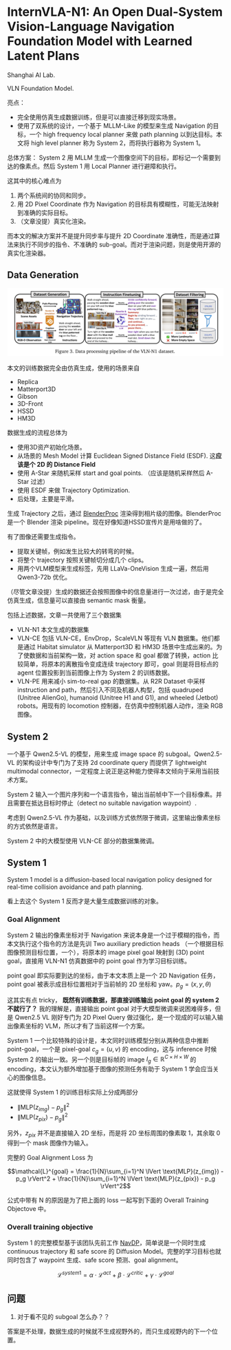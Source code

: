 # InternVLA-N1: An Open Dual-System Vision-Language Navigation Foundation Model with Learned Latent Plans

Shanghai AI Lab.

VLN Foundation Model. 

亮点：

- 完全使用仿真生成数据训练，但是可以直接迁移到现实场景。
- 使用了双系统的设计，一个基于 MLLM-Like 的模型来生成 Navigation 的目标，一个 high frequency local planner 来做 path planning 以到达目标。本文将 high level planner 称为 System 2，而将执行器称为 System 1。

总体方案： System 2 用 MLLM 生成一个图像空间下的目标，即标记一个需要到达的像素点。然后 System 1 用 Local Planner 进行避障和执行。

这其中的核心难点为

1. 两个系统间的协同和同步。
2. 用 2D Pixel Coordinate 作为 Navigation 的目标具有模糊性，可能无法映射到准确的实际目标。
3. （文章没提）真实化渲染。

而本文的解决方案并不是提升同步率与提升 2D Coordinate 准确性，而是通过算法来执行不同步的指令、不准确的 sub-goal。而对于渲染问题，则是使用开源的真实化渲染器。

## Data Generation

![InternVLA](../imgs/InternVLA.png)

本文的训练数据完全由仿真生成，使用的场景来自

- Replica
- Matterport3D
- Gibson
- 3D-Front
- HSSD
- HM3D

数据生成的流程总体为

- 使用3D资产初始化场景。
- 从场景的 Mesh Model 计算 Euclidean Signed Distance Field (ESDF). 这**应该是个 2D 的 Distance Field**
- 使用 A-Star 来随机采样 start and goal points. （应该是随机采样然后 A-Star 过滤）
- 使用 ESDF 来做 Trajectory Optimization.
- 后处理，主要是平滑。

生成 Trajectory 之后，通过 [BlenderProc](https://github.com/DLR-RM/BlenderProc) 渲染得到相片级的图像。BlenderProc 是一个 Blender 渲染 pipeline。现在好像知道HSSD宣传片是用啥做的了。

有了图像还需要生成指令。

- 提取关键帧，例如发生比较大的转弯的时候。
- 将整个 trajectory 按照关键帧切分成几个 clips。
- 用两个VLM模型来生成标签，先用 LLaVa-OneVision 生成一遍，然后用 Qwen3-72b 优化。

（尽管文章没提）生成的数据还会按照图像中的信息量进行一次过滤，由于是完全仿真生成，信息量可以直接由 semantic mask 衡量。

包括上述数据，文章一共使用了三个数据集

- VLN-N1 本文生成的数据集
- VLN-CE 包括 VLN-CE，EnvDrop，ScaleVLN 等现有 VLN 数据集。他们都是通过 Habitat simulator 从 Matterport3D 和 HM3D 场景中生成出来的。为了使数据和当前架构一致，对 action space 和 goal 都做了转换，action 比较简单，将原本的离散指令变成连续 trajectory 即可，goal 则是将目标点的 agent 位置投影到当前图像上作为 System 2 的训练数据。
- VLN-PE 用来减小 sim-to-real gap 的数据集。从 R2R Dataset 中采样 instruction and path，然后引入不同及机器人构型，包括 quadruped (Unitree AlienGo), humanoid (Unitree H1 and G1), and wheeled (Jetbot) robots。用现有的 locomotion 控制器，在仿真中控制机器人动作，渲染 RGB 图像。

## System 2

一个基于 Qwen2.5-VL 的模型，用来生成 image space 的 subgoal。Qwen2.5-VL 的架构设计中专门为了支持 2d coordinate query 而提供了 lightweight multimodal connector，一定程度上说正是这种能力使得本文倾向于采用当前技术方案。

System 2 输入一个图片序列和一个语言指令，输出当前帧中下一个目标像素。并且需要在抵达目标时停止（detect no suitable navigation waypoint）.

考虑到 Qwen2.5-VL 作为基础，以及训练方式依然限于微调，这里输出像素坐标的方式依然是语言。

System 2 中的大模型使用 VLN-CE 部分的数据集微调。

## System 1

System 1 model is a diffusion-based local navigation policy designed for real-time collision avoidance and path planning.

看上去这个 System 1 反而才是大量生成数据训练的对象。

### Goal Alignment

System 2 输出的像素坐标对于 Navigation 来说本身是一个过于模糊的指令，而本文执行这个指令的方法是先训 Two auxiliary prediction heads （一个根据目标图像预测目标位置，一个），将原本的 image pixel goal 映射到 (3D) point goal，直接用 VLN-N1 仿真数据中的 point goal 作为学习目标训练。

point goal 即实际要到达的坐标，由于本文本质上是一个 2D Navigation 任务，point goal 被表示成目标位置相对于当前帧的 2D 坐标和 yaw。$p_g=(x,y,\theta)$

这其实有点 tricky， **既然有训练数据，那直接训练输出 point goal 的 system 2 不就行了？** 我的理解是，直接输出 point goal 对于大模型微调来说困难得多，但是 Qwen2.5 VL 刚好专门为 2D Pixel Query 做过强化，是一个现成的可以输入输出像素坐标的 VLM，所以才有了当前这样一个方案。

System 1 一个比较特殊的设计是，本文同时训练模型分别从两种信息中推断 point-goal，一个是 pixel-goal $c_g=(u,v)$ 的 encoding，这与 inference 时候 System 2 的输出一致。另一个则是目标帧的 image $I_g\in \mathbb{R}^{C\times H\times W}$ 的 encoding，本文认为额外增加基于图像的预测任务有助于 System 1 学会应当关心的图像信息。

这就使得 System 1 的训练目标实际上分成两部分

- $\lVert \text{MLP}(z_{img}) - p_g  \rVert^2$
- $\lVert \text{MLP}(z_{pix}) - p_g \rVert^2$

另外，$z_{pix}$ 并不是直接输入 2D 坐标，而是将 2D 坐标周围的像素取 1，其余取 0 得到一个 mask 图像作为输入。

完整的 Goal Alignment Loss 为

$$\mathcal{L}^{goal} = \frac{1}{N}\sum_{i=1}^N \lVert \text{MLP}(z_{img}) - p_g  \rVert^2 + \frac{1}{N}\sum_{i=1}^N \lVert \text{MLP}(z_{pix}) - p_g \rVert^2$$

公式中带有 N 的原因是为了把上面的 loss 一起写到下面的 Overall Training Objectove 中。

### Overall training objective

System 1 的完整模型基于该团队先前工作 [NavDP](https://github.com/InternRobotics/NavDP)，简单说是一个同时生成 continuous trajectory 和 safe score 的 Diffusion Model。完整的学习目标也就同时包含了 waypoint 生成、safe score 预测、goal alignment。

$$\mathcal{L}^{system1}=\alpha \cdot \mathcal{L}^{act} + \beta \cdot \mathcal{L}^{critic} + \gamma \cdot \mathcal{L}^{goal}$$

## 问题

1. 对于看不见的 subgoal 怎么办？？

答案是不处理，数据生成的时候就不生成视野外的，而只生成视野内的下一个位置。
